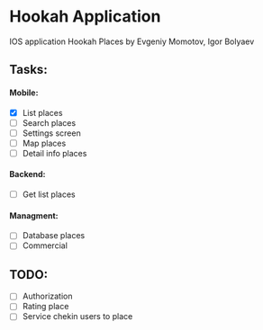 # Hookah Application
IOS application Hookah Places
by Evgeniy Momotov, Igor Bolyaev

## Tasks:

#### Mobile:

- [X] List places
- [ ] Search places
- [ ] Settings screen
- [ ] Map places
- [ ] Detail info places

#### Backend:

- [ ] Get list places

#### Managment:

- [ ] Database places
- [ ] Commercial

## TODO:

- [ ] Authorization
- [ ] Rating place
- [ ] Service chekin users to place
